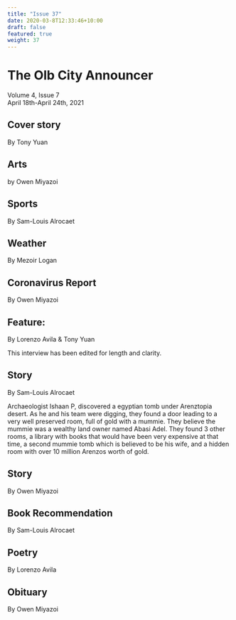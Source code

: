 ```yaml
---
title: "Issue 37"
date: 2020-03-8T12:33:46+10:00
draft: false
featured: true
weight: 37
---
```


# The Olb City Announcer    
Volume 4, Issue 7   
April 18th-April 24th, 2021    

## Cover story
By Tony Yuan



## Arts
by Owen Miyazoi



## Sports
By Sam-Louis Alrocaet



## Weather
By Mezoir Logan



## Coronavirus Report
By Owen Miyazoi



## Feature: 
By Lorenzo Avila & Tony Yuan



This interview has been edited for length and clarity.

## Story
By Sam-Louis Alrocaet

Archaeologist Ishaan P, discovered a egyptian tomb under Arenztopia desert. As he and his team were digging, they found a door leading to a very well preserved room, full of gold with a mummie. They believe the mummie was a wealthy land owner named Abasi Adel. They found 3 other rooms, a library with books that would have been very expensive at that time, a second mummie tomb which is believed to be his wife, and a hidden room with over 10 million Arenzos worth of gold.



## Story
By Owen Miyazoi



## Book Recommendation
By Sam-Louis Alrocaet



## Poetry
By Lorenzo Avila

  

## Obituary
By Owen Miyazoi

